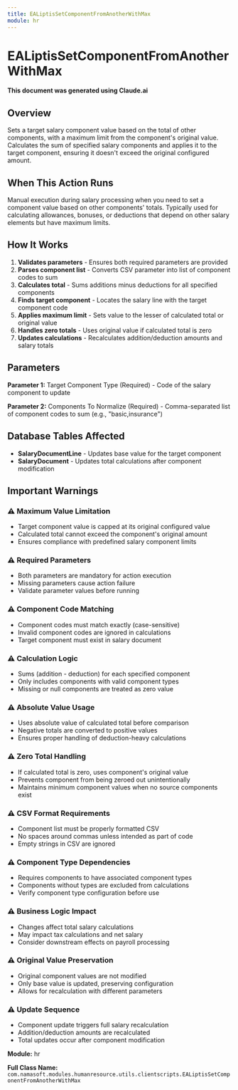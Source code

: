 ```yaml
---
title: EALiptisSetComponentFromAnotherWithMax
module: hr
---
```



<div class='entity-flows'>

# EALiptisSetComponentFromAnotherWithMax

**This document was generated using Claude.ai**

## Overview

Sets a target salary component value based on the total of other components, with a maximum limit from the component's original value. Calculates the sum of specified salary components and applies it to the target component, ensuring it doesn't exceed the original configured amount.

## When This Action Runs

Manual execution during salary processing when you need to set a component value based on other components' totals. Typically used for calculating allowances, bonuses, or deductions that depend on other salary elements but have maximum limits.

## How It Works

1. **Validates parameters** - Ensures both required parameters are provided
2. **Parses component list** - Converts CSV parameter into list of component codes to sum
3. **Calculates total** - Sums additions minus deductions for all specified components
4. **Finds target component** - Locates the salary line with the target component code
5. **Applies maximum limit** - Sets value to the lesser of calculated total or original value
6. **Handles zero totals** - Uses original value if calculated total is zero
7. **Updates calculations** - Recalculates addition/deduction amounts and salary totals

## Parameters

**Parameter 1:** Target Component Type (Required) - Code of the salary component to update

**Parameter 2:** Components To Normalize (Required) - Comma-separated list of component codes to sum (e.g., "basic,insurance")

## Database Tables Affected

- **SalaryDocumentLine** - Updates base value for the target component
- **SalaryDocument** - Updates total calculations after component modification

## Important Warnings

### ⚠️ Maximum Value Limitation
- Target component value is capped at its original configured value
- Calculated total cannot exceed the component's original amount
- Ensures compliance with predefined salary component limits

### ⚠️ Required Parameters
- Both parameters are mandatory for action execution
- Missing parameters cause action failure
- Validate parameter values before running

### ⚠️ Component Code Matching
- Component codes must match exactly (case-sensitive)
- Invalid component codes are ignored in calculations
- Target component must exist in salary document

### ⚠️ Calculation Logic
- Sums (addition - deduction) for each specified component
- Only includes components with valid component types
- Missing or null components are treated as zero value

### ⚠️ Absolute Value Usage
- Uses absolute value of calculated total before comparison
- Negative totals are converted to positive values
- Ensures proper handling of deduction-heavy calculations

### ⚠️ Zero Total Handling
- If calculated total is zero, uses component's original value
- Prevents component from being zeroed out unintentionally
- Maintains minimum component values when no source components exist

### ⚠️ CSV Format Requirements
- Component list must be properly formatted CSV
- No spaces around commas unless intended as part of code
- Empty strings in CSV are ignored

### ⚠️ Component Type Dependencies
- Requires components to have associated component types
- Components without types are excluded from calculations
- Verify component type configuration before use

### ⚠️ Business Logic Impact
- Changes affect total salary calculations
- May impact tax calculations and net salary
- Consider downstream effects on payroll processing

### ⚠️ Original Value Preservation
- Original component values are not modified
- Only base value is updated, preserving configuration
- Allows for recalculation with different parameters

### ⚠️ Update Sequence
- Component update triggers full salary recalculation
- Addition/deduction amounts are recalculated
- Total updates occur after component modification

**Module:** hr

**Full Class Name:** `com.namasoft.modules.humanresource.utils.clientscripts.EALiptisSetComponentFromAnotherWithMax`


</div>